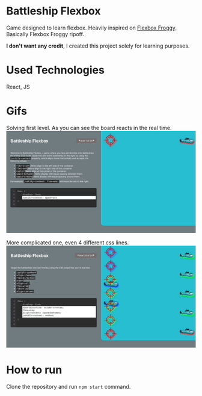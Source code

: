 # Battleship Flexbox

Game designed to learn flexbox. Heavily inspired on [Flexbox Froggy](https://flexboxfroggy.com/). Basically Flexbox
Froggy ripoff.

**I don't want any credit**, I created this project solely for learning purposes.

# Used Technologies

React, JS

# Gifs

Solving first level. As you can see the board reacts in the real time.
![](battleship_lvl1.gif)

More complicated one, even 4 different css lines.
![](battleship_lvl24.gif)

# How to run

Clone the repository and run `npm start` command.